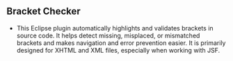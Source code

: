 ## Bracket Checker 
- This Eclipse plugin automatically highlights and validates brackets in source code. It helps detect missing, misplaced, or mismatched brackets and makes navigation and error prevention easier. It is primarily designed for XHTML and XML files, especially when working with JSF.
